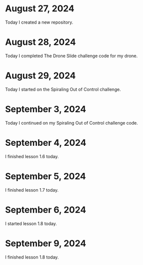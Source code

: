 # August 27, 2024
Today I created a new repository.
# August 28, 2024
Today I completed The Drone Slide challenge code for my drone.
# August 29, 2024
Today I started on the Spiraling Out of Control challenge.
# September 3, 2024
Today I continued on my Spiraling Out of Control challenge code.
# September 4, 2024
I finished lesson 1.6 today.
# September 5, 2024
I finished lesson 1.7 today.
# September 6, 2024
I started lesson 1.8 today.
# September 9, 2024
I finished lesson 1.8 today.
